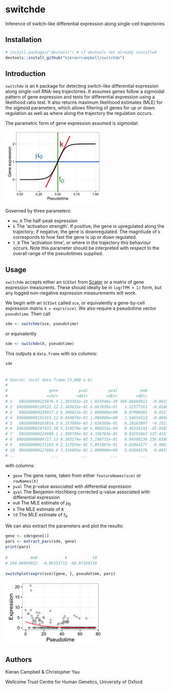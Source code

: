 
# switchde

Inference of switch-like differential expression along single-cell trajectories

## Installation

```r
# install.packages("devtools") # if devtools not already installed
devtools::install_github("kieranrcampbell/switchde")
```

## Introduction

`switchde` is an `R` package for detecting switch-like differential expression along single-cell RNA-seq trajectories. It assumes genes follow a sigmoidal pattern of gene expression and tests for differential expression using a likelihood ratio test. It also returns maximum likelihood estimates (MLE) for the sigmoid parameters, which allows filtering of genes for up or down regulation as well as where along the trajectory the regulation occurs.

The parametric form of gene expression assumed is sigmoidal:

<img src="inst/example_sigmoid.png" width="300"/>

Governed by three parameters:

* `mu_0` The half-peak expression
* `k` The 'activation strength'. If positive, the gene is upregulated along the trajectory; if negative, the gene is downregulated. The magnitude of `k` corresponds to how fast the gene is up or down regulated.
* `t_0` The 'activation time', or where in the trajectory this behaviour occurs. Note this parameter should be interpreted with respect to the overall range of the pseudotimes supplied.

## Usage

`switchde` accepts either an `SCESet` from [Scater](http://www.github.com/davismcc/scater) or a matrix of gene expression measurents. These should ideally be in `log(TPM + 1)` form, but any logged non-negative expression measurements will work.

We begin with an `SCESet` called `sce`, or equivalently a gene-by-cell expression matrix `X = exprs(sce)`. We also require a pseudotime vector `pseudotime`. Then call

```r
sde <- switchde(sce, pseudotime)
```

or equivalently 

```r
sde <- switchde(X, pseudotime)
```

This outputs a `data.frame` with six columns:

```r
sde


# Source: local data frame [5,000 x 6]
# 
#                  gene         pval         qval          mu0             k        t0
#                 <chr>        <dbl>        <dbl>        <dbl>         <dbl>     <dbl>
# 1   ENSG00000225976.4 1.393383e-22 1.024546e-20 104.86694912  -0.061517122 -68.87160
# 2  ENSG00000126522.12 2.185632e-01 6.067830e-01   1.22577161  -0.018819499  45.04442
# 3   ENSG00000239917.3 9.300623e-01 1.000000e+00   0.07908401   0.013177035  45.04440
# 4  ENSG00000151413.12 8.434079e-01 1.000000e+00   1.54634312  -0.005008349  45.04431
# 5   ENSG00000163814.3 6.217089e-02 2.634360e-01   0.18162897  -0.151326785  47.80757
# 6  ENSG00000197472.10 5.324570e-05 6.969332e-04   0.46516141 -45.928518652  23.94368
# 7   ENSG00000224908.1 1.309708e-01 4.336783e-01   0.02591063 137.415319733  60.60278
# 8  ENSG00000086717.13 8.203174e-02 3.190731e-01   0.04509236 256.638830394  49.59851
# 9   ENSG00000215183.4 2.127059e-01 5.991007e-01   0.02842577  -0.900165012  46.86811
# 10  ENSG00000127884.4 7.516905e-01 1.000000e+00   5.62698376   0.001580912  45.04440
# ..                ...          ...          ...          ...           ...       ...
```

with columns:

* `gene` The gene name, taken from either `featureNames(sce)` or `rowNames(X)`
* `pval` The p-value associated with differential expression
* `qval` The Benjamini-Hochberg corrected q-value associated with differential expression
* `mu0` The MLE estimate of $\mu_0$
* `k` The MLE estimate of $k$
* `t0` The MLE estimate of $t_0$

We can also extract the parameters and plot the results:

```r
gene <- sde$gene[1]
pars <- extract_pars(sde, gene)
print(pars)

#          mu0            k           t0 
# 104.86694912  -0.06151712 -68.87160316 

switchplot(exprs(sce)[gene, ], pseudotime, pars)
```

<img src="inst/example.png" width="300"/>

## Authors

Kieran Campbell & Christopher Yau

Wellcome Trust Centre for Human Genetics, University of Oxford


